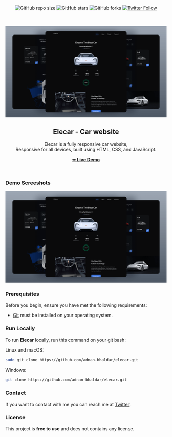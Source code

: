 <div align="center">
  
  ![GitHub repo size](https://img.shields.io/github/repo-size/adnan-bhaldar/elecar)
  ![GitHub stars](https://img.shields.io/github/stars/adnan-bhaldar/elecar?style=social)
  ![GitHub forks](https://img.shields.io/github/forks/adnan-bhaldar/elecar?style=social)
[![Twitter Follow](https://img.shields.io/twitter/follow/Adnan__Bhaldar_?style=social)](https://twitter.com/intent/follow?screen_name=Adnan__Bhaldar)

  <br />
  <br />
  
  <img src="./preview.png" />

  <h2 align="center">Elecar - Car website</h2>

  Elecar is a fully responsive car website, <br />Responsive for all devices, built using HTML, CSS, and JavaScript.

   <a href="https://adnan-bhaldar.github.io/Elecar/"><strong>➥ Live Demo</strong></a>

</div>

<br />

### Demo Screeshots

![Elecar Desktop Demo](./preview.png "Desktop Demo")

### Prerequisites

Before you begin, ensure you have met the following requirements:

* [Git](https://git-scm.com/downloads "Download Git") must be installed on your operating system.

### Run Locally

To run **Elecar** locally, run this command on your git bash:

Linux and macOS:

```bash
sudo git clone https://github.com/adnan-bhaldar/elecar.git
```

Windows:

```bash
git clone https://github.com/adnan-bhaldar/elecar.git
```

### Contact

If you want to contact with me you can reach me at [Twitter](https://www.twitter.com/Adnan__Bhaldar).

### License

This project is **free to use** and does not contains any license.
